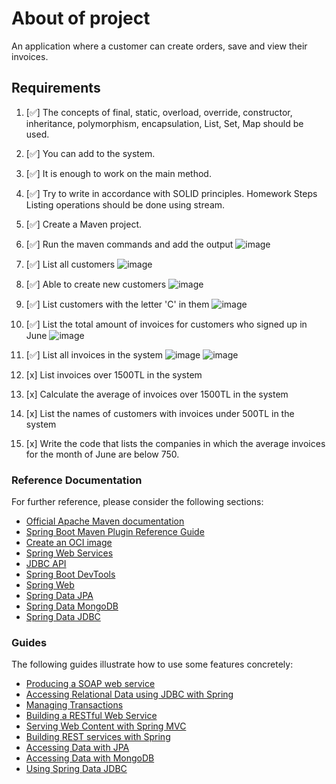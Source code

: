 # About of project
An application where a customer can create orders, save and view their invoices.
## Requirements
1. [✅] The concepts of final, static, overload, override, constructor, inheritance, polymorphism, encapsulation, List, Set, Map should be used.
2. [✅] You can add to the system.
3. [✅] It is enough to work on the main method.
4. [✅] Try to write in accordance with SOLID principles.
 Homework Steps
Listing operations should be done using stream.
5. [✅] Create a Maven project.
6. [✅] Run the maven commands and add the output
   ![image](https://user-images.githubusercontent.com/48466124/216761087-fd3360b4-8a70-49be-a087-0d66ab306e29.png)
7. [✅] List all customers
   ![image](https://user-images.githubusercontent.com/48466124/216721884-c7bbdf30-87bf-4415-8a6e-ca6bf71d1243.png)

8. [✅] Able to create new customers
    ![image](https://user-images.githubusercontent.com/48466124/216720786-778c3933-52df-4b45-9f60-49c9ae6f00d3.png)
9. [✅] List customers with the letter 'C' in them
   ![image](https://user-images.githubusercontent.com/48466124/216774740-880f9e03-848c-42c7-bde2-8b9174d5e11e.png)

10. [✅] List the total amount of invoices for customers who signed up in June
    ![image](https://user-images.githubusercontent.com/48466124/216778967-8d3eb8b6-0e4b-4cc2-8ae3-c12a66177577.png)
11. [✅] List all invoices in the system
    ![image](https://user-images.githubusercontent.com/48466124/216783486-0cf700b1-5bc1-412a-adce-319c700008ab.png)
    ![image](https://user-images.githubusercontent.com/48466124/216783517-f854097d-86d6-4267-b7fa-2151ecf8f52c.png)
12. [x] List invoices over 1500TL in the system
13. [x] Calculate the average of invoices over 1500TL in the system
14. [x] List the names of customers with invoices under 500TL in the system
15. [x] Write the code that lists the companies in which the average invoices for the month of June are below 750.


### Reference Documentation

For further reference, please consider the following sections:

* [Official Apache Maven documentation](https://maven.apache.org/guides/index.html)
* [Spring Boot Maven Plugin Reference Guide](https://docs.spring.io/spring-boot/docs/3.0.2/maven-plugin/reference/html/)
* [Create an OCI image](https://docs.spring.io/spring-boot/docs/3.0.2/maven-plugin/reference/html/#build-image)
* [Spring Web Services](https://docs.spring.io/spring-boot/docs/3.0.2/reference/htmlsingle/#io.webservices)
* [JDBC API](https://docs.spring.io/spring-boot/docs/3.0.2/reference/htmlsingle/#data.sql)
* [Spring Boot DevTools](https://docs.spring.io/spring-boot/docs/3.0.2/reference/htmlsingle/#using.devtools)
* [Spring Web](https://docs.spring.io/spring-boot/docs/3.0.2/reference/htmlsingle/#web)
* [Spring Data JPA](https://docs.spring.io/spring-boot/docs/3.0.2/reference/htmlsingle/#data.sql.jpa-and-spring-data)
* [Spring Data MongoDB](https://docs.spring.io/spring-boot/docs/3.0.2/reference/htmlsingle/#data.nosql.mongodb)
* [Spring Data JDBC](https://docs.spring.io/spring-boot/docs/3.0.2/reference/htmlsingle/#data.sql.jdbc)

### Guides

The following guides illustrate how to use some features concretely:

* [Producing a SOAP web service](https://spring.io/guides/gs/producing-web-service/)
* [Accessing Relational Data using JDBC with Spring](https://spring.io/guides/gs/relational-data-access/)
* [Managing Transactions](https://spring.io/guides/gs/managing-transactions/)
* [Building a RESTful Web Service](https://spring.io/guides/gs/rest-service/)
* [Serving Web Content with Spring MVC](https://spring.io/guides/gs/serving-web-content/)
* [Building REST services with Spring](https://spring.io/guides/tutorials/rest/)
* [Accessing Data with JPA](https://spring.io/guides/gs/accessing-data-jpa/)
* [Accessing Data with MongoDB](https://spring.io/guides/gs/accessing-data-mongodb/)
* [Using Spring Data JDBC](https://github.com/spring-projects/spring-data-examples/tree/master/jdbc/basics)

